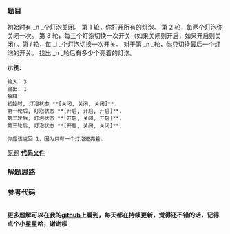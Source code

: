### 题目
初始时有  _n  _个灯泡关闭。 第 1 轮，你打开所有的灯泡。 第 2 轮，每两个灯泡你关闭一次。 第 3
轮，每三个灯泡切换一次开关（如果关闭则开启，如果开启则关闭）。第  _i_ 轮，每  _i  _个灯泡切换一次开关。 对于第  _n
_轮，你只切换最后一个灯泡的开关。 找出  _n  _轮后有多少个亮着的灯泡。

**示例:**

    
    
    输入: 3
    输出: 1 
    解释: 
    初始时, 灯泡状态 **[关闭, 关闭, 关闭]**.
    第一轮后, 灯泡状态 **[开启, 开启, 开启]**.
    第二轮后, 灯泡状态 **[开启, 关闭, 开启]**.
    第三轮后, 灯泡状态 **[开启, 关闭, 关闭]**. 
    
    你应该返回 1，因为只有一个灯泡还亮着。
    

[原题](https://leetcode-cn.com/problems/bulb-switcher/)    **[代码文件]()**


### 解题思路




### 参考代码

```go


```




**更多题解可以在我的[github](https://github.com/LZH139/leetcode_Go)上看到，每天都在持续更新，觉得还不错的话，记得点个小星星哈，谢谢啦**
